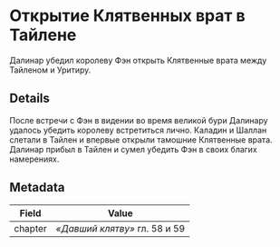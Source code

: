 # Открытие Клятвенных врат в Тайлене
Далинар убедил королеву Фэн открыть Клятвенные врата между Тайленом и Уритиру.

## Details
После встречи с Фэн в видении во время великой бури Далинару удалось убедить королеву встретиться лично. Каладин и Шаллан слетали в Тайлен и впервые открыли тамошние Клятвенные врата. Далинар прибыл в Тайлен и сумел убедить Фэн в своих благих намерениях.

## Metadata
| Field | Value |
| ----- | ----- |
| chapter | *«Давший клятву»* гл. 58 и 59 |
